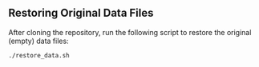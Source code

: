 ## Restoring Original Data Files

After cloning the repository, run the following script to restore the original (empty) data files:

```sh
./restore_data.sh
